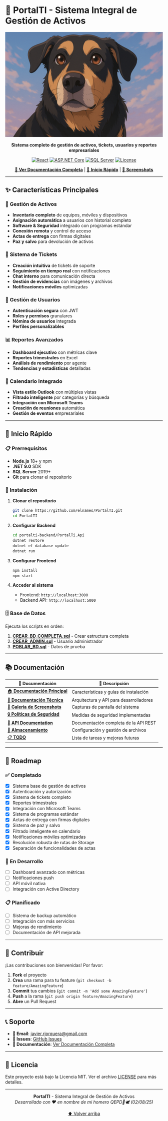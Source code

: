 # 🏢 PortalTI - Sistema Integral de Gestión de Activos

<div align="center">

![PortalTI Logo](public/logo.png)

**Sistema completo de gestión de activos, tickets, usuarios y reportes empresariales**

[![React](https://img.shields.io/badge/React-18.2.0-blue.svg)](https://reactjs.org/)
[![ASP.NET Core](https://img.shields.io/badge/ASP.NET%20Core-9.0-purple.svg)](https://dotnet.microsoft.com/)
[![SQL Server](https://img.shields.io/badge/SQL%20Server-2022-red.svg)](https://www.microsoft.com/sql-server)
[![License](https://img.shields.io/badge/License-MIT-green.svg)](LICENSE)

[📖 **Ver Documentación Completa**](docs/README.md) | [🚀 **Inicio Rápido**](#-inicio-rápido) | [📸 **Screenshots**](docs/screenshots.md)

</div>

---

## ✨ Características Principales

### 🎯 **Gestión de Activos**
- **Inventario completo** de equipos, móviles y dispositivos
- **Asignación automática** a usuarios con historial completo
- **Software & Seguridad** integrado con programas estándar
- **Conexión remota** y control de acceso
- **Actas de entrega** con firmas digitales
- **Paz y salvo** para devolución de activos

### 🎫 **Sistema de Tickets**
- **Creación intuitiva** de tickets de soporte
- **Seguimiento en tiempo real** con notificaciones
- **Chat interno** para comunicación directa
- **Gestión de evidencias** con imágenes y archivos
- **Notificaciones móviles** optimizadas

### 👥 **Gestión de Usuarios**
- **Autenticación segura** con JWT
- **Roles y permisos** granulares
- **Nómina de usuarios** integrada
- **Perfiles personalizables**

### 📊 **Reportes Avanzados**
- **Dashboard ejecutivo** con métricas clave
- **Reportes trimestrales** en Excel
- **Análisis de rendimiento** por agente
- **Tendencias y estadísticas** detalladas

### 📅 **Calendario Integrado**
- **Vista estilo Outlook** con múltiples vistas
- **Filtrado inteligente** por categorías y búsqueda
- **Integración con Microsoft Teams**
- **Creación de reuniones** automática
- **Gestión de eventos** empresariales

---

## 🚀 Inicio Rápido

### 📋 Prerrequisitos

- **Node.js** 18+ y npm
- **.NET 9.0** SDK
- **SQL Server** 2019+
- **Git** para clonar el repositorio

### 🔧 Instalación

1. **Clonar el repositorio**
   ```bash
   git clone https://github.com/elnames/PortalTI.git
   cd PortalTI
   ```

2. **Configurar Backend**
   ```bash
   cd portalti-backend/PortalTi.Api
   dotnet restore
   dotnet ef database update
   dotnet run
   ```

3. **Configurar Frontend**
   ```bash
   npm install
   npm start
   ```

4. **Acceder al sistema**
   - Frontend: `http://localhost:3000`
   - Backend API: `http://localhost:5000`

### 🗄️ Base de Datos

Ejecuta los scripts en orden:

1. **[CREAR_BD_COMPLETA.sql](portalti-backend/PortalTi.Api/Scripts/CREAR_BD_COMPLETA.sql)** - Crear estructura completa
2. **[CREAR_ADMIN.sql](portalti-backend/PortalTi.Api/Scripts/CREAR_ADMIN.sql)** - Usuario administrador
3. **[POBLAR_BD.sql](portalti-backend/PortalTi.Api/Scripts/POBLAR_BD.sql)** - Datos de prueba

---

## 📚 Documentación

<div align="center">

| 📖 Documentación | 📝 Descripción |
|------------------|----------------|
| [🏠 **Documentación Principal**](docs/README.md) | Características y guías de instalación |
| [🔧 **Documentación Técnica**](docs/DOCUMENTACION_TECNICA.md) | Arquitectura y API para desarrolladores |
| [📸 **Galería de Screenshots**](docs/screenshots.md) | Capturas de pantalla del sistema |
| [🔒 **Políticas de Seguridad**](docs/SECURITY.md) | Medidas de seguridad implementadas |
| [🔌 **API Documentation**](docs/API.md) | Documentación completa de la API REST |
| [💾 **Almacenamiento**](docs/STORAGE.md) | Configuración y gestión de archivos |
| [📋 **TODO**](docs/TODO.md) | Lista de tareas y mejoras futuras |

</div>

---

## 🚀 Roadmap

### ✅ **Completado**
- [x] Sistema base de gestión de activos
- [x] Autenticación y autorización
- [x] Sistema de tickets completo
- [x] Reportes trimestrales
- [x] Integración con Microsoft Teams
- [x] Sistema de programas estándar
- [x] Actas de entrega con firmas digitales
- [x] Sistema de paz y salvo
- [x] Filtrado inteligente en calendario
- [x] Notificaciones móviles optimizadas
- [x] Resolución robusta de rutas de Storage
- [x] Separación de funcionalidades de actas

### 🔄 **En Desarrollo**
- [ ] Dashboard avanzado con métricas
- [ ] Notificaciones push
- [ ] API móvil nativa
- [ ] Integración con Active Directory

### 📋 **Planificado**
- [ ] Sistema de backup automático
- [ ] Integración con más servicios
- [ ] Mejoras de rendimiento
- [ ] Documentación de API mejorada

---

## 🤝 Contribuir

¡Las contribuciones son bienvenidas! Por favor:

1. **Fork** el proyecto
2. **Crea** una rama para tu feature (`git checkout -b feature/AmazingFeature`)
3. **Commit** tus cambios (`git commit -m 'Add some AmazingFeature'`)
4. **Push** a la rama (`git push origin feature/AmazingFeature`)
5. **Abre** un Pull Request

---

## 📞 Soporte

- **📧 Email**: [javier.rjorquera@gmail.com](mailto:javier.rjorquera@gmail.com)
- **🐛 Issues**: [GitHub Issues](https://github.com/elnames/PortalTI/issues)
- **📖 Documentación**: [Ver Documentación Completa](docs/README.md)

---

## 📄 Licencia

Este proyecto está bajo la Licencia MIT. Ver el archivo [LICENSE](LICENSE) para más detalles.

---

<div align="center">

**PortalTI** - Sistema Integral de Gestión de Activos  
*Desarrollado con ❤️ en nombre de mi homero QEPD🐶🕊️ (02/08/25)*

[⬆️ Volver arriba](#-portalti---sistema-integral-de-gestión-de-activos)

</div>